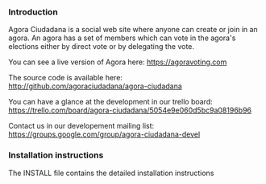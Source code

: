 ### Introduction

Agora Ciudadana is a social web site where anyone can create or join in an agora.
An agora has a set of members which can vote in the agora's elections either by
direct vote or by delegating the vote.

You can see a  live version of Agora here: https://agoravoting.com

The source code is available here: http://github.com/agoraciudadana/agora-ciudadana

You can have a glance at the development in our trello board: 
https://trello.com/board/agora-ciudadana/5054e9e060d5bc9a08196b96

Contact us in our developement mailing list:
https://groups.google.com/group/agora-ciudadana-devel

### Installation instructions

The INSTALL file contains the detailed installation instructions
